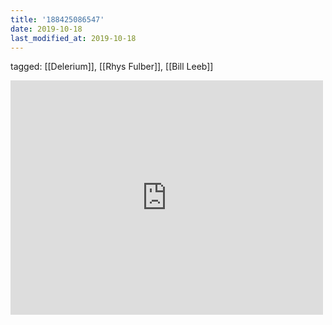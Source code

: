 ```yaml
---
title: '188425086547'
date: 2019-10-18
last_modified_at: 2019-10-18
---
```

tagged: [[Delerium]], [[Rhys Fulber]], [[Bill Leeb]]
<iframe allow="accelerometer; autoplay; clipboard-write; encrypted-media; gyroscope; picture-in-picture" allowfullscreen="" frameborder="0" height="375" id="youtube_iframe" src="https://www.youtube.com/embed/36Uv2RvwMj8?feature=oembed&amp;enablejsapi=1&amp;origin=https://safe.txmblr.com&amp;wmode=opaque" width="500"></iframe>